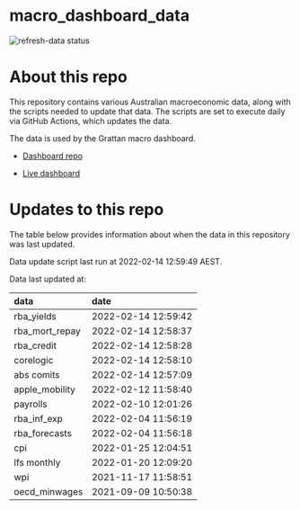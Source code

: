 
<!-- README.md is generated from README.Rmd. Please edit that file -->

# macro\_dashboard\_data

<!-- badges: start -->

![refresh-data
status](https://github.com/grattan/macro_dashboard_data/workflows/refresh-data/badge.svg)

<!-- badges: end -->

# About this repo

This repository contains various Australian macroeconomic data, along
with the scripts needed to update that data. The scripts are set to
execute daily via GitHub Actions, which updates the data.

The data is used by the Grattan macro dashboard.

  - [Dashboard repo](https://github.com/grattan/macrodashboard)

  - [Live dashboard](https://mattcowgill.shinyapps.io/macrodashboard/)

# Updates to this repo

The table below provides information about when the data in this
repository was last updated.

Data update script last run at 2022-02-14 12:59:49 AEST.

Data last updated at:

| data             | date                |
| :--------------- | :------------------ |
| rba\_yields      | 2022-02-14 12:59:42 |
| rba\_mort\_repay | 2022-02-14 12:58:37 |
| rba\_credit      | 2022-02-14 12:58:28 |
| corelogic        | 2022-02-14 12:58:10 |
| abs comits       | 2022-02-14 12:57:09 |
| apple\_mobility  | 2022-02-12 11:58:40 |
| payrolls         | 2022-02-10 12:01:26 |
| rba\_inf\_exp    | 2022-02-04 11:56:19 |
| rba\_forecasts   | 2022-02-04 11:56:18 |
| cpi              | 2022-01-25 12:04:51 |
| lfs monthly      | 2022-01-20 12:09:20 |
| wpi              | 2021-11-17 11:58:51 |
| oecd\_minwages   | 2021-09-09 10:50:38 |
